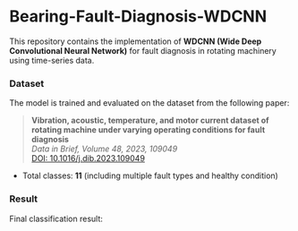 # Bearing-Fault-Diagnosis-WDCNN
This repository contains the implementation of **WDCNN (Wide Deep Convolutional Neural Network)** for fault diagnosis in rotating machinery using time-series data.

### Dataset

The model is trained and evaluated on the dataset from the following paper:

> **Vibration, acoustic, temperature, and motor current dataset of rotating machine under varying operating conditions for fault diagnosis**  
> *Data in Brief, Volume 48, 2023, 109049*  
> [DOI: 10.1016/j.dib.2023.109049](https://doi.org/10.1016/j.dib.2023.109049)
 
- Total classes: **11** (including multiple fault types and healthy condition)

### Result

Final classification result:
